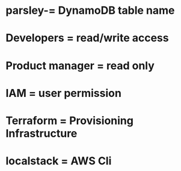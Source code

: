# parsley-= DynamoDB table name
# Developers = read/write access 
# Product manager = read only
# IAM = user permission 
# Terraform = Provisioning Infrastructure 
# localstack = AWS Cli
